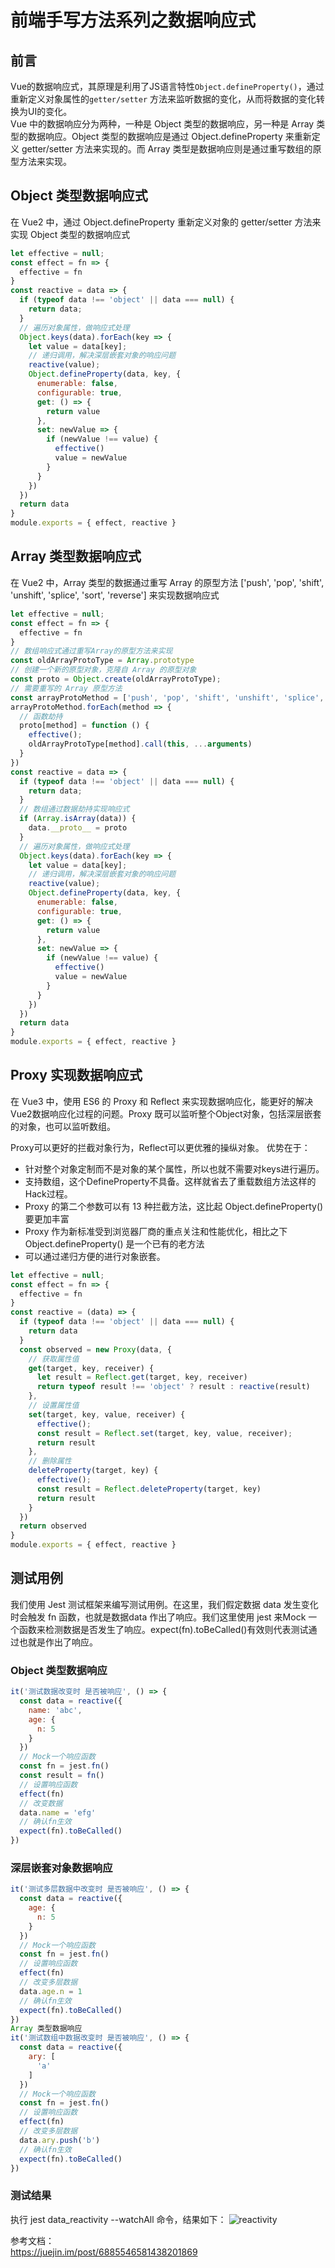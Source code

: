 # 前端手写方法系列之数据响应式

## 前言
Vue的数据响应式，其原理是利⽤了JS语⾔特性`Object.defineProperty()`，通过重新定义对象属性的`getter/setter` 方法来监听数据的变化，从⽽将数据的变化转换为UI的变化。
<br/>
Vue 中的数据响应分为两种，一种是 Object 类型的数据响应，另一种是 Array 类型的数据响应。Object 类型的数据响应是通过 Object.defineProperty 来重新定义 getter/setter 方法来实现的。而 Array 类型是数据响应则是通过重写数组的原型方法来实现。

## Object 类型数据响应式
在 Vue2 中，通过 Object.defineProperty 重新定义对象的 getter/setter 方法来实现 Object 类型的数据响应式
```js
let effective = null;
const effect = fn => {
  effective = fn
}
const reactive = data => {
  if (typeof data !== 'object' || data === null) {
    return data;
  }
  // 遍历对象属性，做响应式处理
  Object.keys(data).forEach(key => {
    let value = data[key];
    // 递归调用，解决深层嵌套对象的响应问题
    reactive(value);
    Object.defineProperty(data, key, {
      enumerable: false,
      configurable: true,
      get: () => {
        return value
      },
      set: newValue => {
        if (newValue !== value) {
          effective()
          value = newValue
        }
      }
    })
  })
  return data
}
module.exports = { effect, reactive }
```

## Array 类型数据响应式

在 Vue2 中，Array 类型的数据通过重写 Array 的原型方法 ['push', 'pop', 'shift', 'unshift', 'splice', 'sort', 'reverse'] 来实现数据响应式

```js
let effective = null;
const effect = fn => {
  effective = fn
}
// 数组响应式通过重写Array的原型方法来实现
const oldArrayProtoType = Array.prototype
// 创建一个新的原型对象，克隆自 Array 的原型对象
const proto = Object.create(oldArrayProtoType);
// 需要重写的 Array 原型方法
const arrayProtoMethod = ['push', 'pop', 'shift', 'unshift', 'splice', 'sort', 'reverse'];
arrayProtoMethod.forEach(method => {
  // 函数劫持
  proto[method] = function () {
    effective();
    oldArrayProtoType[method].call(this, ...arguments)
  }
})
const reactive = data => {
  if (typeof data !== 'object' || data === null) {
    return data;
  }
  // 数组通过数据劫持实现响应式
  if (Array.isArray(data)) {
    data.__proto__ = proto
  }
  // 遍历对象属性，做响应式处理
  Object.keys(data).forEach(key => {
    let value = data[key];
    // 递归调用，解决深层嵌套对象的响应问题
    reactive(value);
    Object.defineProperty(data, key, {
      enumerable: false,
      configurable: true,
      get: () => {
        return value
      },
      set: newValue => {
        if (newValue !== value) {
          effective()
          value = newValue
        }
      }
    })
  })
  return data
}
module.exports = { effect, reactive }
```

## Proxy 实现数据响应式

在 Vue3 中，使用 ES6 的 Proxy 和 Reflect 来实现数据响应化，能更好的解决Vue2数据响应化过程的问题。Proxy 既可以监听整个Object对象，包括深层嵌套的对象，也可以监听数组。

Proxy可以更好的拦截对象行为，Reflect可以更优雅的操纵对象。 优势在于：

- 针对整个对象定制而不是对象的某个属性，所以也就不需要对keys进行遍历。
- 支持数组，这个DefineProperty不具备。这样就省去了重载数组方法这样的Hack过程。
- Proxy 的第二个参数可以有 13 种拦截方法，这比起 Object.defineProperty() 要更加丰富
- Proxy 作为新标准受到浏览器厂商的重点关注和性能优化，相比之下 Object.defineProperty() 是一个已有的老方法
- 可以通过递归方便的进行对象嵌套。

```js
let effective = null;
const effect = fn => {
  effective = fn
}
const reactive = (data) => {
  if (typeof data !== 'object' || data === null) {
    return data
  }
  const observed = new Proxy(data, {
    // 获取属性值
    get(target, key, receiver) {
      let result = Reflect.get(target, key, receiver)
      return typeof result !== 'object' ? result : reactive(result)
    },
    // 设置属性值
    set(target, key, value, receiver) {
      effective();
      const result = Reflect.set(target, key, value, receiver);
      return result
    },
    // 删除属性
    deleteProperty(target, key) {
      effective();
      const result = Reflect.deleteProperty(target, key)
      return result
    }
  })
  return observed
}
module.exports = { effect, reactive }
```

## 测试用例

我们使用 Jest 测试框架来编写测试用例。在这里，我们假定数据 data 发生变化时会触发 fn 函数，也就是数据data 作出了响应。我们这里使用 jest 来Mock 一个函数来检测数据是否发生了响应。expect(fn).toBeCalled()有效则代表测试通过也就是作出了响应。

### Object 类型数据响应
```js
it('测试数据改变时 是否被响应', () => {
  const data = reactive({
    name: 'abc',
    age: {
      n: 5
    }
  })
  // Mock一个响应函数
  const fn = jest.fn()
  const result = fn()
  // 设置响应函数
  effect(fn)
  // 改变数据
  data.name = 'efg'
  // 确认fn生效
  expect(fn).toBeCalled()
})
```
### 深层嵌套对象数据响应

```js
it('测试多层数据中改变时 是否被响应', () => {
  const data = reactive({
    age: {
      n: 5
    }
  })
  // Mock一个响应函数
  const fn = jest.fn()
  // 设置响应函数
  effect(fn)
  // 改变多层数据
  data.age.n = 1
  // 确认fn生效
  expect(fn).toBeCalled()
})
Array 类型数据响应
it('测试数组中数据改变时 是否被响应', () => {
  const data = reactive({
    ary: [
      'a'
    ]
  })
  // Mock一个响应函数
  const fn = jest.fn()
  // 设置响应函数
  effect(fn)
  // 改变多层数据
  data.ary.push('b')
  // 确认fn生效
  expect(fn).toBeCalled()
})
```
### 测试结果
执行 jest data_reactivity --watchAll 命令，结果如下：
![reactivity](/assets/reactivity.png)

参考文档：<br/>
https://juejin.im/post/6885546581438201869